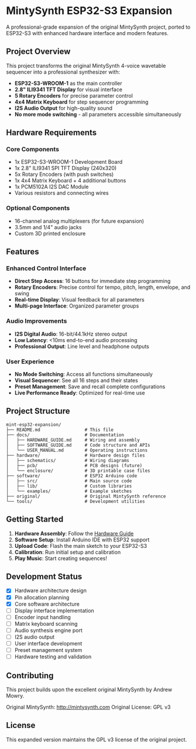 # MintySynth ESP32-S3 Expansion

A professional-grade expansion of the original MintySynth project, ported to ESP32-S3 with enhanced hardware interface and modern features.

## Project Overview

This project transforms the original MintySynth 4-voice wavetable sequencer into a professional synthesizer with:

- **ESP32-S3-WROOM-1** as the main controller
- **2.8" ILI9341 TFT Display** for visual interface
- **5 Rotary Encoders** for precise parameter control
- **4x4 Matrix Keyboard** for step sequencer programming
- **I2S Audio Output** for high-quality sound
- **No more mode switching** - all parameters accessible simultaneously

## Hardware Requirements

### Core Components
- 1x ESP32-S3-WROOM-1 Development Board
- 1x 2.8" ILI9341 SPI TFT Display (240x320)
- 5x Rotary Encoders (with push switches)
- 1x 4x4 Matrix Keyboard + 4 additional buttons
- 1x PCM5102A I2S DAC Module
- Various resistors and connecting wires

### Optional Components
- 16-channel analog multiplexers (for future expansion)
- 3.5mm and 1/4" audio jacks
- Custom 3D printed enclosure

## Features

### Enhanced Control Interface
- **Direct Step Access**: 16 buttons for immediate step programming
- **Rotary Encoders**: Precise control for tempo, pitch, length, envelope, and swing
- **Real-time Display**: Visual feedback for all parameters
- **Multi-page Interface**: Organized parameter groups

### Audio Improvements
- **I2S Digital Audio**: 16-bit/44.1kHz stereo output
- **Low Latency**: <10ms end-to-end audio processing
- **Professional Output**: Line level and headphone outputs

### User Experience
- **No Mode Switching**: Access all functions simultaneously
- **Visual Sequencer**: See all 16 steps and their states
- **Preset Management**: Save and recall complete configurations
- **Live Performance Ready**: Optimized for real-time use

## Project Structure

```
mint-esp32-expansion/
├── README.md                 # This file
├── docs/                     # Documentation
│   ├── HARDWARE_GUIDE.md     # Wiring and assembly
│   ├── SOFTWARE_GUIDE.md     # Code structure and APIs
│   └── USER_MANUAL.md        # Operating instructions
├── hardware/                 # Hardware design files
│   ├── schematics/           # Wiring diagrams
│   ├── pcb/                  # PCB designs (future)
│   └── enclosure/            # 3D printable case files
├── software/                 # ESP32 Arduino code
│   ├── src/                  # Main source code
│   ├── lib/                  # Custom libraries
│   └── examples/             # Example sketches
├── original/                 # Original MintySynth reference
└── tools/                    # Development utilities
```

## Getting Started

1. **Hardware Assembly**: Follow the [Hardware Guide](docs/HARDWARE_GUIDE.md)
2. **Software Setup**: Install Arduino IDE with ESP32 support
3. **Upload Code**: Flash the main sketch to your ESP32-S3
4. **Calibration**: Run initial setup and calibration
5. **Play Music**: Start creating sequences!

## Development Status

- [x] Hardware architecture design
- [x] Pin allocation planning
- [x] Core software architecture
- [ ] Display interface implementation
- [ ] Encoder input handling
- [ ] Matrix keyboard scanning
- [ ] Audio synthesis engine port
- [ ] I2S audio output
- [ ] User interface development
- [ ] Preset management system
- [ ] Hardware testing and validation

## Contributing

This project builds upon the excellent original MintySynth by Andrew Mowry. 

Original MintySynth: http://mintysynth.com
Original License: GPL v3

## License

This expanded version maintains the GPL v3 license of the original project.
